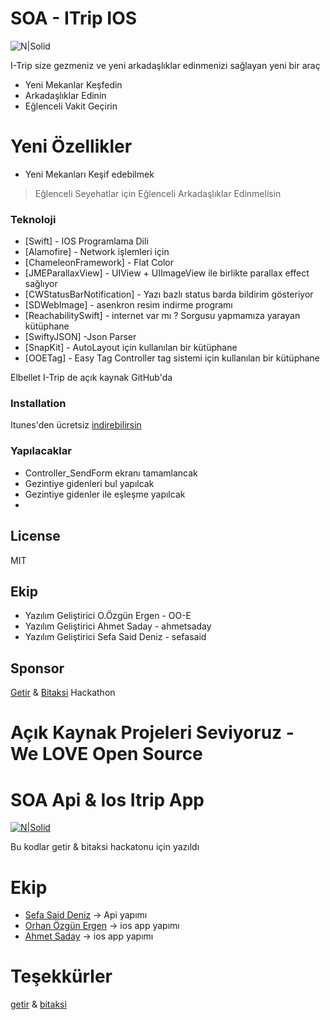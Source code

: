 # SOA - ITrip IOS

![N|Solid](https://www.tripdatabase.com/static/img/trip-logo.png)

I-Trip size gezmeniz ve yeni arkadaşlıklar edinmenizi sağlayan yeni bir araç

  - Yeni Mekanlar Keşfedin
  - Arkadaşlıklar Edinin
  - Eğlenceli Vakit Geçirin

# Yeni Özellikler

  - Yeni Mekanları Keşif edebilmek
 



 
> Eğlenceli Seyehatlar için Eğlenceli Arkadaşlıklar Edinmelisin 

### Teknoloji


* [Swift] - IOS Programlama Dili
* [Alamofire] - Network işlemleri için
* [ChameleonFramework] - Flat Color
* [JMEParallaxView] - UIView + UIImageView ile birlikte parallax effect sağlıyor
* [CWStatusBarNotification] - Yazı bazlı status barda bildirim gösteriyor
* [SDWebImage] - asenkron resim indirme programı
* [ReachabilitySwift] - internet var mı ? Sorgusu yapmamıza yarayan kütüphane
* [SwiftyJSON] -Json Parser
* [SnapKit] - AutoLayout için kullanılan bir kütüphane
* [OOETag] - Easy Tag Controller tag sistemi için kullanılan bir kütüphane

Elbellet I-Trip de açık kaynak GitHub'da

### Installation
Itunes'den ücretsiz [indirebilirsin](www.itunes.com)


### Yapılacaklar

 - Controller_SendForm ekranı tamamlancak
 - Gezintiye gidenleri bul yapılcak
 - Gezintiye gidenler ile eşleşme yapılcak
 - 

License
----

MIT 

Ekip
---
- Yazılım Geliştirici O.Özgün Ergen - OO-E
- Yazılım Geliştirici Ahmet Saday - ahmetsaday
- Yazılım Geliştirici Sefa Said Deniz - sefasaid

Sponsor
---
[Getir](https://getir.com/) & [Bitaksi](http://www.bitaksi.com/) Hackathon

**Açık Kaynak Projeleri Seviyoruz - We LOVE  Open Source**
=======
# SOA Api & Ios Itrip App

[![N|Solid](http://i.hizliresim.com/W00rVq.png)]()

Bu kodlar getir & bitaksi hackatonu için yazıldı

# Ekip

- [Sefa Said Deniz](https://www.linkedin.com/in/sefa-said-deniz/) -> Api yapımı
- [Orhan Özgün Ergen](https://www.linkedin.com/in/ooergen/) -> ios app yapımı
- [Ahmet Saday](https://www.linkedin.com/in/ahmet-saday-1779b97b/) -> ios app yapımı


# Teşekkürler
[getir](https://getir.com/) & [bitaksi](http://www.bitaksi.com/)

